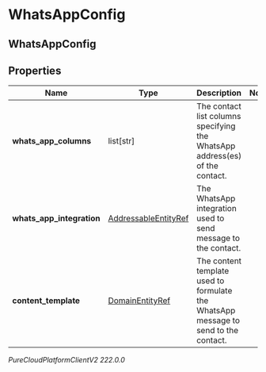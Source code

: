 # WhatsAppConfig

## WhatsAppConfig

## Properties

|Name | Type | Description | Notes|
|------------ | ------------- | ------------- | -------------|
| **whats_app_columns** | list[str] | The contact list columns specifying the WhatsApp address(es) of the contact. | |
| **whats_app_integration** | [AddressableEntityRef](AddressableEntityRef) | The WhatsApp integration used to send message to the contact. | |
| **content_template** | [DomainEntityRef](DomainEntityRef) | The content template used to formulate the WhatsApp message to send to the contact. | |



_PureCloudPlatformClientV2 222.0.0_
